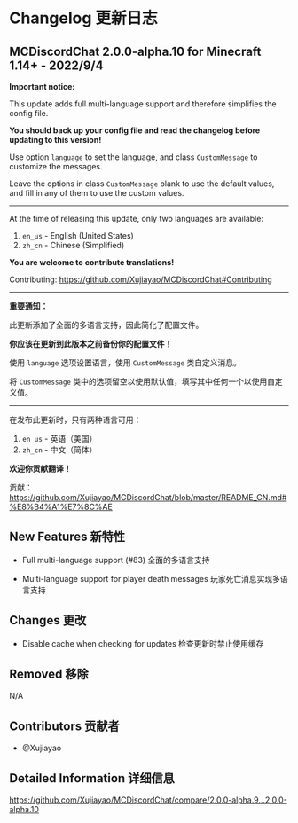 # Changelog 更新日志

## MCDiscordChat 2.0.0-alpha.10 for Minecraft 1.14+ - 2022/9/4

**Important notice:**

This update adds full multi-language support and therefore simplifies the config file.

**You should back up your config file and read the changelog before updating to this version!**

Use option `language` to set the language, and class `CustomMessage` to customize the messages.

Leave the options in class `CustomMessage` blank to use the default values, and fill in any of them to use the custom values.

---

At the time of releasing this update, only two languages are available:

1. `en_us` - English (United States)
2. `zh_cn` - Chinese (Simplified)

**You are welcome to contribute translations!**

Contributing: https://github.com/Xujiayao/MCDiscordChat#Contributing

---

**重要通知：**

此更新添加了全面的多语言支持，因此简化了配置文件。

**你应该在更新到此版本之前备份你的配置文件！**

使用 `language` 选项设置语言，使用 `CustomMessage` 类自定义消息。

将 `CustomMessage` 类中的选项留空以使用默认值，填写其中任何一个以使用自定义值。

---

在发布此更新时，只有两种语言可用：

1. `en_us` - 英语（美国）
2. `zh_cn` - 中文（简体）

**欢迎你贡献翻译！**

贡献：https://github.com/Xujiayao/MCDiscordChat/blob/master/README_CN.md#%E8%B4%A1%E7%8C%AE

## New Features 新特性

- Full multi-language support (#83)
  全面的多语言支持

- Multi-language support for player death messages
  玩家死亡消息实现多语言支持

## Changes 更改

- Disable cache when checking for updates
  检查更新时禁止使用缓存

## Removed 移除

N/A

## Contributors 贡献者

- @Xujiayao

## Detailed Information 详细信息

https://github.com/Xujiayao/MCDiscordChat/compare/2.0.0-alpha.9...2.0.0-alpha.10